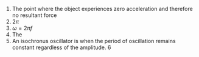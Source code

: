 1. The point where the object experiences zero acceleration and therefore no resultant force
2. $2\pi$
3. $\omega=2\pi f$
4. The 
5. An isochronus oscillator is when the period of oscillation remains constant regardless of the amplitude. 
6

   